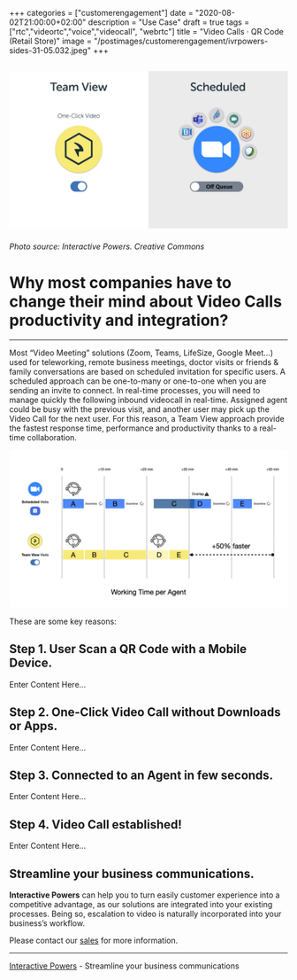 +++
categories = ["customerengagement"]
date = "2020-08-02T21:00:00+02:00"
description = "Use Case"
draft = true
tags = ["rtc","videortc","voice","videocall", "webrtc"]
title = "Video Calls · QR Code (Retail Store)"
image = "/postimages/customerengagement/ivrpowers-sides-31-05.032.jpeg"
+++

![training](/postimages/customerengagement/ivrpowers-sides-31-05.032.jpeg)
-----------
###### Photo source: Interactive Powers. Creative Commons

# Why most companies have to change their mind about Video Calls productivity and integration?
--- 

Most “Video Meeting” solutions (Zoom, Teams, LifeSize, Google Meet…) used for teleworking, remote business meetings, doctor visits or friends & family conversations are based on scheduled invitation for specific users. A scheduled approach can be one-to-many or one-to-one when you are sending an invite to connect. In real-time processes, you will need to manage quickly the following inbound videocall in real-time. Assigned agent could be busy with the previous visit, and another user may pick up the Video Call for the next user. For this reason, a Team View approach provide the fastest response time, performance and productivity thanks to a real-time collaboration.

![video calls scheduled vs queued diagram](/postimages/customerengagement/ivrpowers-sides-31-05.033.jpeg)

These are some key reasons:

##	Step 1. User Scan a QR Code with a Mobile Device.

Enter Content Here...

##	Step 2. One-Click Video Call without Downloads or Apps.

Enter Content Here...

##	Step 3. Connected to an Agent in few seconds.

Enter Content Here...

##	Step 4. Video Call established!

Enter Content Here...

## Streamline your business communications.

**Interactive Powers** can help you to turn easily customer experience into a competitive advantage, as our solutions are integrated into your existing processes. Being so, escalation to video is naturally incorporated into your business’s workflow.

Please contact our [sales](https://www.ivrpowers.com/support-services/) for more information.

---
[Interactive Powers](http://www.ivrpowers.com/) - Streamline your business communications


